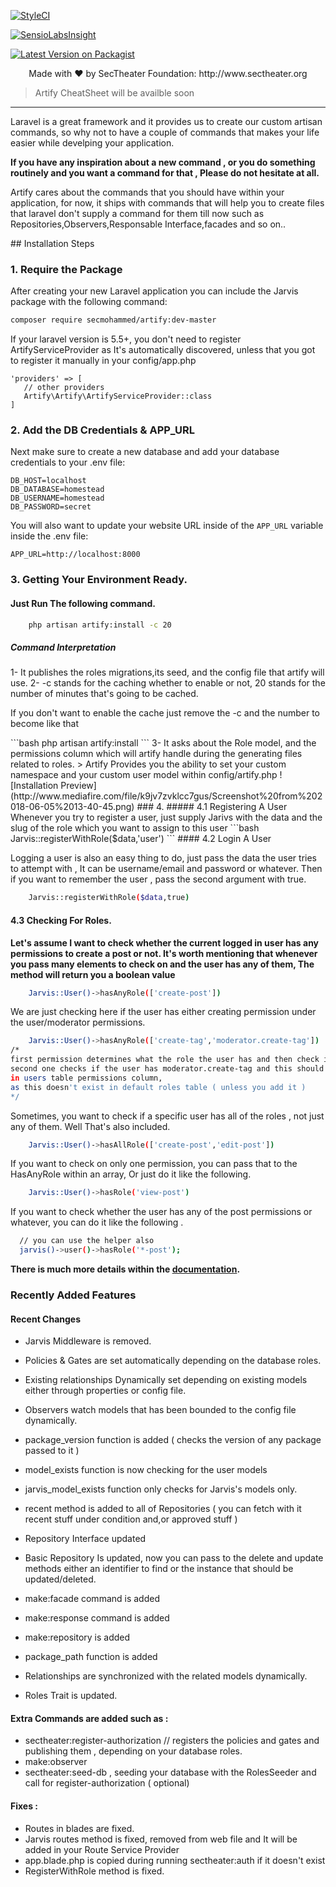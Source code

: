 [![StyleCI](https://styleci.io/repos/6754365/shield?branch=master)](https://styleci.io/repos/119122531)

[![SensioLabsInsight](https://insight.sensiolabs.com/projects/aad0fe4a-4ddc-4357-807e-71a2c931375f/big.png)](https://insight.sensiolabs.com/projects/aad0fe4a-4ddc-4357-807e-71a2c931375f)

[![Latest Version on Packagist](https://img.shields.io/packagist/vs/ecmohammed/artify.svg?style=flat-square)](https://packagist.org/packages/secmohammed/artify)

<!-- [![Total Downloads](https://img.shields.io/packagist/dt/secmohammed/artify.svg?style=flat-square)](https://packagist.org/packages/secmohammed/artify) -->

<p align="center"> Made with ❤️ by  SecTheater Foundation:  http://www.sectheater.org</p>

> Artify CheatSheet will be availble soon 


<hr>

<p>Laravel is a great framework and it provides us to create our custom artisan commands, so why not to have a couple of commands that makes your life easier while develping your application. </p>
<b>If you have any inspiration about a new command , or you do something routinely and you want a command for that , Please do not hesitate at all.</b>
<p>Artify cares about the commands that you should have within your application, for now, it ships with commands that will help you to create files that laravel don't supply a command for them till now such as Repositories,Observers,Responsable Interface,facades and so on..</p>
## Installation Steps

### 1. Require the Package

After creating your new Laravel application you can include the Jarvis package with the following command: 

```bash
composer require secmohammed/artify:dev-master
```
If your laravel version is 5.5+, you don't need to register ArtifyServiceProvider as It's automatically discovered, unless that you got to register it manually in your config/app.php

```
'providers' => [
   // other providers
   Artify\Artify\ArtifyServiceProvider::class
]
```
### 2. Add the DB Credentials & APP_URL

Next make sure to create a new database and add your database credentials to your .env file:

```
DB_HOST=localhost
DB_DATABASE=homestead
DB_USERNAME=homestead
DB_PASSWORD=secret
```

You will also want to update your website URL inside of the `APP_URL` variable inside the .env file:

```
APP_URL=http://localhost:8000
```

### 3. Getting Your Environment Ready.

#### Just Run The following command.


```bash
	php artisan artify:install -c 20
```

##### Command Interpretation

1- It publishes the roles migrations,its seed, and the config file that artify will use.
2- -c stands for the caching whether to enable or not, 20 stands for the number of minutes that's going to be cached.
<p>If you don't want to enable the cache just remove the -c and the number to become like that</p>
```bash
    php artisan artify:install
```
3- It asks about the Role model, and the permissions column which will artify handle during the generating files related to roles.
> Artify Provides you the ability to set your custom namespace and your custom user model within config/artify.php
![Installation Preview](http://www.mediafire.com/file/k9jv7zvklcc7gus/Screenshot%20from%202018-06-05%2013-40-45.png)
### 4. 
##### 4.1 Registering A User 
Whenever you try to register a user, just supply Jarivs with the data and the slug of the role which you want to assign to this user
```bash
	Jarvis::registerWithRole($data,'user')
```
#### 4.2 Login A User

Logging a user is also an easy thing to do, just pass the data the user tries to attempt with , It can be username/email and password or whatever. Then if you want to remember the user , pass the second argument with true.
```bash
	Jarvis::registerWithRole($data,true)
```

#### 4.3 Checking For Roles.
<b> Let's assume I want to check whether the current logged in user has any permissions to create a post or not. It's worth mentioning that whenever you pass many elements to check on and the user has any of them, The method will return you a boolean value </b>
```bash
	Jarvis::User()->hasAnyRole(['create-post']) 
```
We are just checking here if the user has either creating permission under the user/moderator permissions.
```bash
	Jarvis::User()->hasAnyRole(['create-tag','moderator.create-tag']) 
/*
first permission determines what the role the user has and then check if he has this permission ,
second one checks if the user has moderator.create-tag and this should exist 
in users table permissions column,
as this doesn't exist in default roles table ( unless you add it )
*/
```

Sometimes, you want to check if a specific user has all of the roles , not just any of them.
Well That's also included.
```bash
	Jarvis::User()->hasAllRole(['create-post','edit-post'])
```
If you want to check on only one permission, you can pass that to the HasAnyRole within an array, Or just do it like the following.
```bash
	Jarvis::User()->hasRole('view-post')
```
If you want to check whether the user has any of the post permissions or whatever, you can do it like the following .
```bash
  // you can use the helper also
  jarvis()->user()->hasRole('*-post');
```
<b> There is much more details within the <a href="http://www.sectheater.org/documentation">documentation</a>.</b>

### Recently Added Features

#### Recent Changes

- Jarvis Middleware is removed.

- Policies & Gates are set automatically depending on the database roles.
- Existing relationships Dynamically set depending on existing models either through properties or config file.
- Observers watch models that has been bounded to the config file dynamically.
- package_version function is added ( checks the version of any package passed to it )
- model_exists function is now checking for the user models
- jarvis_model_exists function only checks for Jarvis's models only.
- recent method is added to all of Repositories ( you can fetch with it recent stuff under condition and,or approved stuff )
- Repository Interface updated
- Basic Repository Is updated, now you can pass to the delete and update methods either an identifier to find or the instance that should be updated/deleted.
- make:facade command is added
- make:response command is added
- make:repository is added
- package_path function is added
- Relationships are synchronized with the related models dynamically.
- Roles Trait is updated.

#### Extra Commands are added such as :
 - sectheater:register-authorization // registers the policies and gates and publishing them , depending on your database   roles.
 - make:observer
 - sectheater:seed-db , seeding your database with the RolesSeeder and call for register-authorization ( optional)

#### Fixes :

- Routes in blades are fixed.
- Jarvis routes method is fixed, removed from web file and It will be added in your Route Service Provider
- app.blade.php is copied during running sectheater:auth if it doesn't exist
- RegisterWithRole method is fixed.

